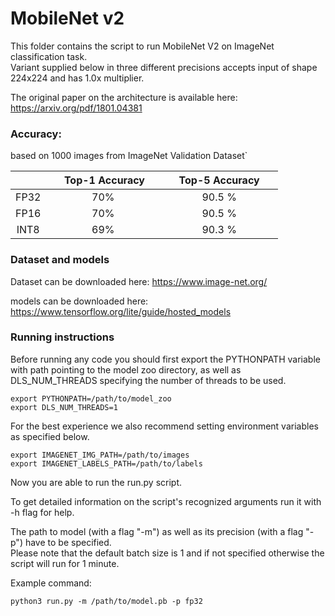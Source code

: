 # MobileNet v2


This folder contains the script to run MobileNet V2 on ImageNet classification task.\
Variant supplied below in three different precisions accepts input of shape 224x224 and has 1.0x multiplier.

The original paper on the architecture is available here: https://arxiv.org/pdf/1801.04381


### Accuracy:

based on 1000 images from ImageNet Validation Dataset`

|   | &nbsp;&nbsp;&nbsp;&nbsp; Top-1 Accuracy&nbsp;&nbsp;&nbsp;&nbsp;  |&nbsp;&nbsp;&nbsp;&nbsp; Top-5 Accuracy &nbsp;&nbsp;&nbsp;&nbsp; |
|:---:|:---:|:---:|
| FP32  | 70%  | 90.5 %  |
| FP16  | 70%  | 90.5 %  |
| INT8  | 69%  | 90.3 %  |


### Dataset and models

Dataset can be downloaded here: https://www.image-net.org/

models can be downloaded here: https://www.tensorflow.org/lite/guide/hosted_models



### Running instructions

Before running any code you should first export the PYTHONPATH variable with path pointing to the model zoo directory,
as well as DLS_NUM_THREADS specifying the number of threads to be used.

```
export PYTHONPATH=/path/to/model_zoo
export DLS_NUM_THREADS=1
```

For the best experience we also recommend setting environment variables as specified below.

```
export IMAGENET_IMG_PATH=/path/to/images
export IMAGENET_LABELS_PATH=/path/to/labels
```

Now you are able to run the run.py script. 

To get detailed information on the script's recognized arguments run it with -h flag for help.

The path to model (with a flag "-m") as well as its precision (with a flag "-p") have to be specified.\
Please note that the default batch size is 1 and if not specified otherwise the script will run for 1 minute.


Example command: 

```
python3 run.py -m /path/to/model.pb -p fp32
```
